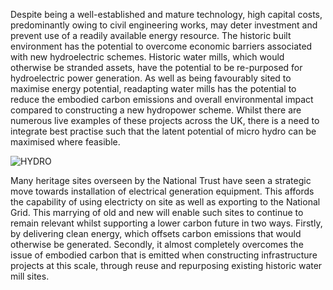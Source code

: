 

Despite being a well-established and mature technology, high capital costs, predominantly owing to civil engineering works, may deter investment and prevent use of a readily available energy resource. The historic built environment has the potential to overcome economic barriers associated with new hydroelectric schemes. Historic water mills, which would otherwise be stranded assets, have the potential to be re-purposed for hydroelectric power generation. As well as being favourably sited to maximise energy potential, readapting water mills has the potential to reduce the embodied carbon emissions and overall environmental impact compared to constructing a new hydropower scheme. Whilst there are numerous live examples of these projects across the UK, there is a need to integrate best practise such that the latent potential of micro hydro can be maximised where feasible.  

![HYDRO](https://amadkayani.github.io/hydro.jpg)

Many heritage sites overseen by the National Trust have seen a strategic move towards installation of electrical generation equipment. This affords the capability of using electricty on site as well as exporting to the National Grid. This marrying of old and new will enable such sites to continue to remain relevant whilst supporting a lower carbon future in two ways. Firstly, by delivering clean energy, which offsets carbon emissions that would otherwise be generated. Secondly, it almost completely overcomes the issue of embodied carbon that is emitted when constructing infrastructure projects at this scale, through reuse and repurposing existing historic water mill sites. 

